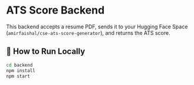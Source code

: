 # ATS Score Backend

This backend accepts a resume PDF, sends it to your Hugging Face Space (`amirfaishal/cse-ats-score-generator`), and returns the ATS score.

## 🚀 How to Run Locally
```bash
cd backend
npm install
npm start
